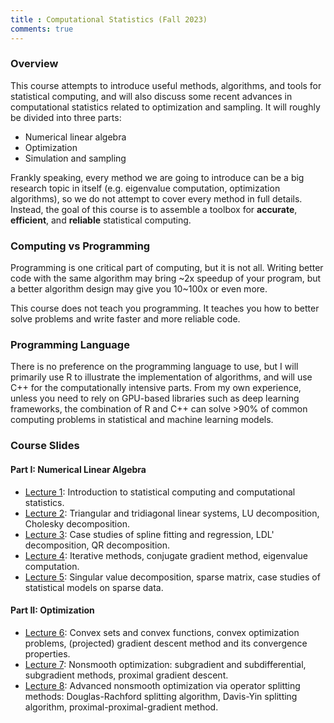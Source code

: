 ```yaml
---
title : Computational Statistics (Fall 2023)
comments: true
---
```


### Overview

This course attempts to introduce useful methods, algorithms, and tools for statistical
computing, and will also discuss some recent advances in computational statistics
related to optimization and sampling. It will roughly be divided into three parts:

- Numerical linear algebra
- Optimization
- Simulation and sampling

Frankly speaking, every method we are going to introduce can be a big research topic
in itself (e.g. eigenvalue computation, optimization algorithms), so we do not attempt to
cover every method in full details. Instead, the goal of this course is to assemble a toolbox
for **accurate**, **efficient**, and **reliable** statistical computing.

### Computing vs Programming

Programming is one critical part of computing, but it is not all. Writing better code with the
same algorithm may bring ~2x speedup of your program, but a better algorithm design may give you
10~100x or even more.

This course does not teach you programming. It teaches you how to better solve problems and write faster and more reliable code.

### Programming Language

There is no preference on the programming language to use, but I will primarily use R to
illustrate the implementation of algorithms, and will use C++ for the computationally intensive
parts. From my own experience, unless you need to rely on GPU-based
libraries such as deep learning frameworks, the combination of R and C++ can solve >90% of
common computing problems in statistical and machine learning models.

### Course Slides

#### Part I: Numerical Linear Algebra

- [Lecture 1](/teaching/compstat-2023f/lec1.html): Introduction to statistical computing
  and computational statistics.
- [Lecture 2](/teaching/compstat-2023f/lec2.html): Triangular and tridiagonal linear systems,
  LU decomposition, Cholesky decomposition.
- [Lecture 3](/teaching/compstat-2023f/lec3.html): Case studies of spline fitting and regression,
  LDL' decomposition, QR decomposition.
- [Lecture 4](/teaching/compstat-2023f/lec4.html): Iterative methods, conjugate gradient method,
  eigenvalue computation.
- [Lecture 5](/teaching/compstat-2023f/lec5.html): Singular value decomposition, sparse matrix,
  case studies of statistical models on sparse data.

#### Part II: Optimization

- [Lecture 6](/teaching/compstat-2023f/lec6.html): Convex sets and convex functions,
  convex optimization problems, (projected) gradient descent method and its convergence properties.
- [Lecture 7](/teaching/compstat-2023f/lec7.html): Nonsmooth optimization: subgradient and subdifferential, subgradient methods, proximal gradient descent.
- [Lecture 8](/teaching/compstat-2023f/lec8.html): Advanced nonsmooth optimization via operator splitting methods: Douglas-Rachford splitting algorithm, Davis-Yin splitting algorithm, proximal-proximal-gradient method.
